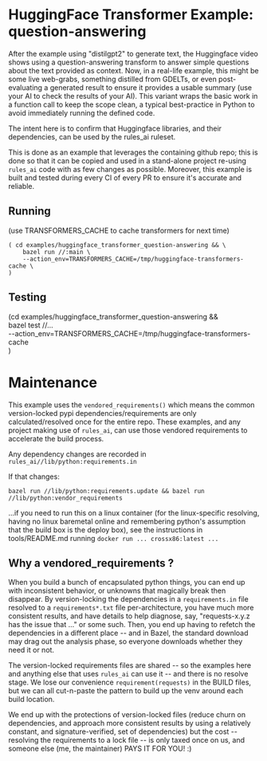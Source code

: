 # HuggingFace Transformer Example: question-answering

After the example using "distilgpt2" to generate text, the Huggingface video shows using a
question-answering transform to answer simple questions about the text provided as context.  Now, in
a real-life example, this might be some live web-grabs, something distilled from GDELTs, or even
post-evaluating a generated result to ensure it provides a usable summary (use your AI to check the
results of your AI).  This variant wraps the basic work in a function call to keep the scope clean,
a typical best-practice in Python to avoid immediately running the defined code.

The intent here is to confirm that Huggingface libraries, and their dependencies, can be used by
the rules_ai ruleset.

This is done as an example that leverages the containing github repo; this is done so that it can
be copied and used in a stand-alone project re-using `rules_ai` code with as few changes as
possible.  Moreover, this example is built and tested during every CI of every PR to ensure it's
accurate and reliable.

## Running
(use TRANSFORMERS_CACHE to cache transformers for next time)

```
( cd examples/huggingface_transformer_question-answering && \
    bazel run //:main \
    --action_env=TRANSFORMERS_CACHE=/tmp/huggingface-transformers-cache \
)
```

## Testing

(cd examples/huggingface_transformer_question-answering && \
    bazel test //... \
    --action_env=TRANSFORMERS_CACHE=/tmp/huggingface-transformers-cache \
)

# Maintenance

This example uses the `vendored_requirements()` which means the common version-locked pypi
dependencies/requirements are only calculated/resolved once for the entire repo.  These examples,
and any project making use of `rules_ai`, can use those vendored requirements to accelerate the
build process.

Any dependency changes are recorded in `rules_ai//lib/python:requirements.in`

If that changes:
```
bazel run //lib/python:requirements.update && bazel run //lib/python:vendor_requirements
```
...if you need to run this on a linux container (for the linux-specific resolving, having no linux
baremetal online and remembering python's assumption that the build box is the deploy box), see the
instructions in tools/README.md running `docker run ... crossx86:latest ...`

## Why a vendored_requirements ?

When you build a bunch of encapsulated python things, you can end up with inconsistent behavior, or
unknowns that magically break then disappear.  By version-locking the dependencies in a
`requirements.in` file resolved to a `requirements*.txt` file per-architecture, you have much more
consistent results, and have details to help diagnose, say, "requests-x.y.z has the issue that ..."
or some such.  Then, you end up having to refetch the dependencies in a different place -- and in
Bazel, the standard download may drag out the analysis phase, so everyone downloads whether they
need it or not.

The version-locked requirements files are shared -- so the examples here and anything else that
uses `rules_ai` can use it -- and there is no resolve stage.  We lose our convenience
`requirement(requests)` in the BUILD files, but we can all cut-n-paste the pattern to build up the
venv around each build location.

We end up with the protections of version-locked files (reduce churn on dependencies, and approach
more consistent results by using a relatively constant, and signature-verified, set of dependencies)
but the cost -- resolving the requirements to a lock file -- is only taxed once on us, and someone
else (me, the maintainer) PAYS IT FOR YOU!  :)
